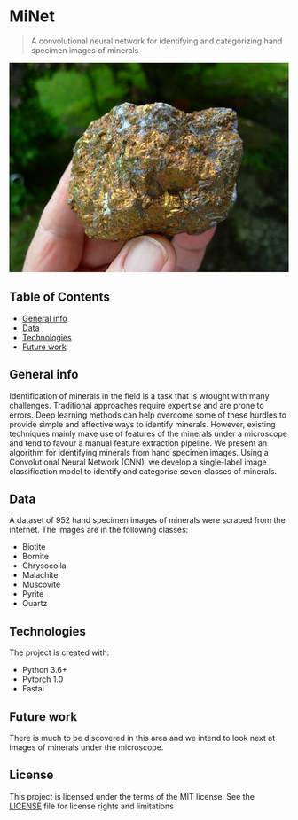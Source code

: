 # MiNet
> A convolutional neural network for identifying and categorizing hand specimen images of minerals

<div align=center><img src="./data/bornite.jpg"/></div>

## Table of Contents

* [General info](#general-info)
* [Data](#data)
* [Technologies](#technologies)
* [Future work](#future-work)

## General info

Identification of minerals in the field is a task that is wrought with many challenges. Traditional approaches require expertise and are prone to errors. Deep learning methods can help overcome some of these hurdles to provide simple and effective ways to identify minerals. However, existing techniques mainly make use of features of the minerals under a microscope and tend to favour a manual feature extraction pipeline. We present an algorithm for identifying minerals from hand specimen images. Using a Convolutional Neural Network (CNN), we develop a single-label image classification model to identify and categorise seven classes of minerals.


## Data

A dataset of 952 hand specimen images of minerals were scraped from the internet. The images are in the following classes:
* Biotite
* Bornite
* Chrysocolla
* Malachite
* Muscovite
* Pyrite
* Quartz

## Technologies

The project is created with:
* Python 3.6+
* Pytorch 1.0
* Fastai 

## Future work

There is much to be discovered in this area and we intend to look next at images of minerals under the microscope.

## License

This project is licensed under the terms of the MIT license. See the [LICENSE](LICENSE) file for license rights and limitations
